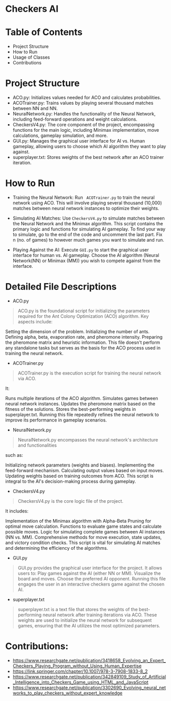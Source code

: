 # Checkers AI
#
# Table of Contents
* Project Structure
* How to Run
* Usage of Classes
* Contributions

#

##
# Project Structure
* ACO.py: Initializes values needed for ACO and calculates probabilities.
* ACOTrainer.py: Trains values by playing several thousand matches between NN and NN.
* NeuralNetwork.py: Handles the functionality of the Neural Network, including feed-forward operations and weight calculations.
* CheckersV4.py: The core component of the project, encompassing functions for the main logic, including Minimax implementation, move calculations, gameplay simulation, and more.
* GUI.py: Manages the graphical user interface for AI vs. Human gameplay, allowing users to choose which AI algorithm they want to play against.
* superplayer.txt: Stores weights of the best network after an ACO trainer iteration.

#
# How to Run
* Training the Neural Network:
Run ``` ACOTrainer.py``` to train the neural network using ACO. This will involve playing several thousand (10,000) matches between neural network instances to optimize their weights.

* Simulating AI Matches:
Use ```CheckersV4.py``` to simulate matches between the Neural Network and the Minimax algorithm. This script contains the primary logic and functions for simulating AI gameplay. To find your way to simulate, go to the end of the code and uncomment the last part. Fix n (no. of games) to however much games you want to simulate and run.

* Playing Against the AI:
Execute ```GUI.py``` to start the graphical user interface for human vs. AI gameplay. Choose the AI algorithm (Neural Network(NN) or Minimax (MM)) you wish to compete against from the interface.


##
# Detailed File Descriptions
* ACO.py
>ACO.py is the foundational script for initializing the parameters required for the Ant Colony Optimization (ACO) algorithm. Key aspects include:

Setting the dimension of the problem.
Initializing the number of ants.
Defining alpha, beta, evaporation rate, and pheromone intensity.
Preparing the pheromone matrix and heuristic information.
This file doesn't perform any standalone tasks but serves as the basis for the ACO process used in training the neural network.

* ACOTrainer.py
>ACOTrainer.py is the execution script for training the neural network via ACO. 

It:

Runs multiple iterations of the ACO algorithm.
Simulates games between neural network instances.
Updates the pheromone matrix based on the fitness of the solutions.
Stores the best-performing weights in superplayer.txt.
Running this file repeatedly refines the neural network to improve its performance in gameplay scenarios.

* NeuralNetwork.py
>NeuralNetwork.py encompasses the neural network's architecture and functionalities 

such as:

Initializing network parameters (weights and biases).
Implementing the feed-forward mechanism.
Calculating output values based on input moves.
Updating weights based on training outcomes from ACO.
This script is integral to the AI's decision-making process during gameplay.

* CheckersV4.py
>CheckersV4.py is the core logic file of the project. 

It includes:

Implementation of the Minimax algorithm with Alpha-Beta Pruning for optimal move calculation.
Functions to evaluate game states and calculate possible moves.
Logic for simulating complete games between AI instances (NN vs. MM).
Comprehensive methods for move execution, state updates, and victory condition checks.
This script is vital for simulating AI matches and determining the efficiency of the algorithms.

* GUI.py
>GUI.py provides the graphical user interface for the project. It allows users to:
Play games against the AI (either NN or MM).
Visualize the board and moves.
Choose the preferred AI opponent.
Running this file engages the user in an interactive checkers game against the chosen AI.

* superplayer.txt
>superplayer.txt is a text file that stores the weights of the best-performing neural network after training iterations via ACO. These weights are used to initialize the neural network for subsequent games, ensuring that the AI utilizes the most optimized parameters.



# Contributions:

* https://www.researchgate.net/publication/3418658_Evolving_an_Expert_Checkers_Playing_Program_without_Using_Human_Expertise
* https://link.springer.com/chapter/10.1007/978-3-7908-1833-8_2
* https://www.researchgate.net/publication/342849109_Study_of_Artificial_Intelligence_into_Checkers_Game_using_HTML_and_JavaScript
* https://www.researchgate.net/publication/3302690_Evolving_neural_networks_to_play_checkers_without_expert_knowledge

